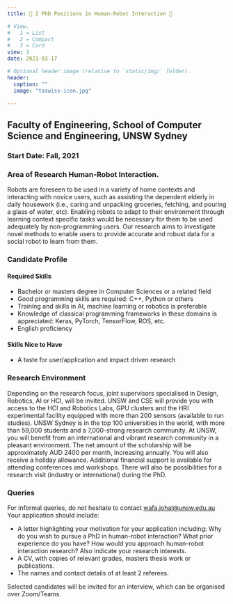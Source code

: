 ```yaml
---
title: 📣 2 PhD Positions in Human-Robot Interaction 🤖

# View.
#   1 = List
#   2 = Compact
#   3 = Card
view: 3
date: 2021-03-17

# Optional header image (relative to `static/img/` folder).
header:
  caption: ""
  image: "taswiss-icon.jpg"

---
```





## Faculty of Engineering, School of Computer Science and Engineering, UNSW Sydney

### Start Date: Fall, 2021

### Area of Research Human-Robot Interaction.
Robots are foreseen to be used in a variety of home contexts and interacting with novice users, such as assisting the dependent elderly in daily housework (i.e., caring and unpacking groceries, fetching, and pouring a glass of water, etc). Enabling robots to adapt to their environment through learning context specific tasks would be necessary for them to be used adequately by non-programming users. Our research aims to investigate novel methods to enable users to provide accurate and robust data for a social robot to learn from them.

### Candidate Profile
#### Required Skills

- Bachelor or masters degree in Computer Sciences or a related field 
- Good programming skills are required: C++, Python or others
- Training and skills in AI, machine learning or robotics is preferable
- Knowledge of classical programming frameworks in these domains is appreciated: Keras, PyTorch, TensorFlow, ROS, etc.
- English proficiency

#### Skills Nice to Have

- A taste for user/application and impact driven research
 
### Research Environment
Depending on the research focus, joint supervisors specialised in Design, Robotics, AI or HCI, will be invited. UNSW and CSE will provide you with access to the HCI and Robotics Labs, GPU clusters and the HRI experimental facility equipped with more than 200 sensors (available to run studies). UNSW Sydney is in the top 100 universities in the world, with more than 59,000 students and a 7,000-strong research community. At UNSW, you will benefit from an international and vibrant research community in a pleasant environment.
The net amount of the scholarship will be approximately AUD 2400 per month, increasing annually. You will also receive a holiday allowance. Additional financial support is available for attending conferences and workshops. There will also be possibilities for a research visit (industry or international) during the PhD.

### Queries
For informal queries, do not hesitate to contact wafa.johal@unsw.edu.au  
Your application should include:
- A letter highlighting your motivation for your application including: Why do you wish to pursue a PhD in human-robot interaction? What prior experience do you have? How would you approach human-robot interaction research? Also indicate your research interests.
- A CV, with copies of relevant grades, masters thesis work or publications.
- The names and contact details of at least 2 referees.


Selected candidates will be invited for an interview, which can be organised over Zoom/Teams.
